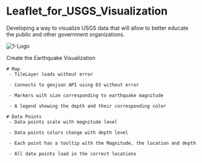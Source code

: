 # Leaflet_for_USGS_Visualization
 Developing a way to visualize USGS data that will allow  to better educate the public and other government organizations.


![1-Logo](https://github.com/T800-101A/Leaflet_for_USGS_Visualization/assets/122810519/1227b586-6c03-4213-ac26-6dbc609dc96b)


 Create the Earthquake Visualization

    # Map
     - TileLayer loads without error 
    
     - Connects to geojson API using D3 without error 
    
     - Markers with size corresponding to earthquake magnitude 
    
     - A legend showing the depth and their corresponding color 
    
    # Data Points
     - Data points scale with magnitude level
    
     - Data points colors change with depth level 
    
     - Each point has a tooltip with the Magnitude, the location and depth 
    
     - All data points load in the correct locations 
